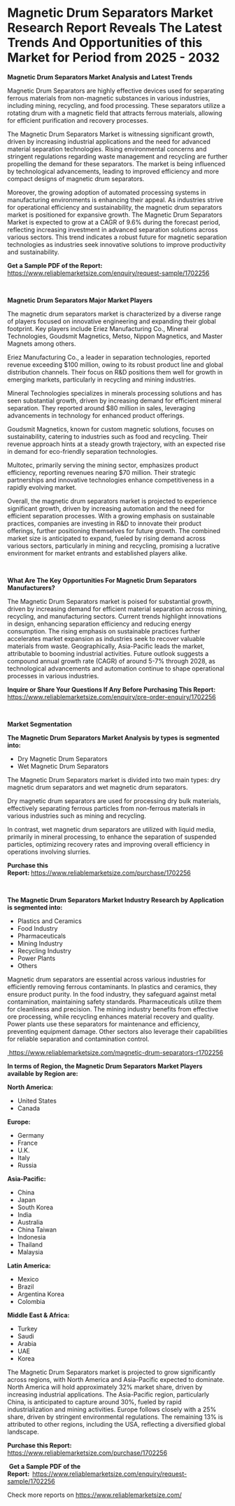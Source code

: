 <p><h1>Magnetic Drum Separators Market Research Report Reveals The Latest Trends And Opportunities of this Market for Period from 2025 - 2032</h1></p><p><strong>Magnetic Drum Separators Market Analysis and Latest Trends</strong></p>
<p><p>Magnetic Drum Separators are highly effective devices used for separating ferrous materials from non-magnetic substances in various industries, including mining, recycling, and food processing. These separators utilize a rotating drum with a magnetic field that attracts ferrous materials, allowing for efficient purification and recovery processes. </p><p>The Magnetic Drum Separators Market is witnessing significant growth, driven by increasing industrial applications and the need for advanced material separation technologies. Rising environmental concerns and stringent regulations regarding waste management and recycling are further propelling the demand for these separators. The market is being influenced by technological advancements, leading to improved efficiency and more compact designs of magnetic drum separators. </p><p>Moreover, the growing adoption of automated processing systems in manufacturing environments is enhancing their appeal. As industries strive for operational efficiency and sustainability, the magnetic drum separators market is positioned for expansive growth. The Magnetic Drum Separators Market is expected to grow at a CAGR of 9.6% during the forecast period, reflecting increasing investment in advanced separation solutions across various sectors. This trend indicates a robust future for magnetic separation technologies as industries seek innovative solutions to improve productivity and sustainability.</p></p>
<p><strong>Get a Sample PDF of the Report:&nbsp;</strong> <a href="https://www.reliablemarketsize.com/enquiry/request-sample/1702256?utm_campaign=1133&utm_medium=2&utm_source=Github&utm_content=ia&utm_term=19022025&utm_id=magnetic-drum-separators">https://www.reliablemarketsize.com/enquiry/request-sample/1702256</a></p>
<p>&nbsp;</p>
<p><strong>Magnetic Drum Separators Major Market Players</strong></p>
<p><p>The magnetic drum separators market is characterized by a diverse range of players focused on innovative engineering and expanding their global footprint. Key players include Eriez Manufacturing Co., Mineral Technologies, Goudsmit Magnetics, Metso, Nippon Magnetics, and Master Magnets among others. </p><p>Eriez Manufacturing Co., a leader in separation technologies, reported revenue exceeding $100 million, owing to its robust product line and global distribution channels. Their focus on R&D positions them well for growth in emerging markets, particularly in recycling and mining industries.</p><p>Mineral Technologies specializes in minerals processing solutions and has seen substantial growth, driven by increasing demand for efficient mineral separation. They reported around $80 million in sales, leveraging advancements in technology for enhanced product offerings. </p><p>Goudsmit Magnetics, known for custom magnetic solutions, focuses on sustainability, catering to industries such as food and recycling. Their revenue approach hints at a steady growth trajectory, with an expected rise in demand for eco-friendly separation technologies.</p><p>Multotec, primarily serving the mining sector, emphasizes product efficiency, reporting revenues nearing $70 million. Their strategic partnerships and innovative technologies enhance competitiveness in a rapidly evolving market.</p><p>Overall, the magnetic drum separators market is projected to experience significant growth, driven by increasing automation and the need for efficient separation processes. With a growing emphasis on sustainable practices, companies are investing in R&D to innovate their product offerings, further positioning themselves for future growth. The combined market size is anticipated to expand, fueled by rising demand across various sectors, particularly in mining and recycling, promising a lucrative environment for market entrants and established players alike.</p></p>
<p>&nbsp;</p>
<p><strong>What Are The Key Opportunities For Magnetic Drum Separators Manufacturers?</strong></p>
<p><p>The Magnetic Drum Separators market is poised for substantial growth, driven by increasing demand for efficient material separation across mining, recycling, and manufacturing sectors. Current trends highlight innovations in design, enhancing separation efficiency and reducing energy consumption. The rising emphasis on sustainable practices further accelerates market expansion as industries seek to recover valuable materials from waste. Geographically, Asia-Pacific leads the market, attributable to booming industrial activities. Future outlook suggests a compound annual growth rate (CAGR) of around 5-7% through 2028, as technological advancements and automation continue to shape operational processes in various industries.</p></p>
<p><strong>Inquire or Share Your Questions If Any Before Purchasing This Report:</strong> <a href="https://www.reliablemarketsize.com/enquiry/pre-order-enquiry/1702256?utm_campaign=1133&utm_medium=2&utm_source=Github&utm_content=ia&utm_term=19022025&utm_id=magnetic-drum-separators">https://www.reliablemarketsize.com/enquiry/pre-order-enquiry/1702256</a></p>
<p>&nbsp;</p>
<p><strong>Market Segmentation</strong></p>
<p><strong>The Magnetic Drum Separators Market Analysis by types is segmented into:</strong></p>
<p><ul><li>Dry Magnetic Drum Separators</li><li>Wet Magnetic Drum Separators</li></ul></p>
<p><p>The Magnetic Drum Separators market is divided into two main types: dry magnetic drum separators and wet magnetic drum separators. </p><p>Dry magnetic drum separators are used for processing dry bulk materials, effectively separating ferrous particles from non-ferrous materials in various industries such as mining and recycling. </p><p>In contrast, wet magnetic drum separators are utilized with liquid media, primarily in mineral processing, to enhance the separation of suspended particles, optimizing recovery rates and improving overall efficiency in operations involving slurries.</p></p>
<p><strong>Purchase this Report:&nbsp;</strong><a href="https://www.reliablemarketsize.com/purchase/1702256?utm_campaign=1133&utm_medium=2&utm_source=Github&utm_content=ia&utm_term=19022025&utm_id=magnetic-drum-separators">https://www.reliablemarketsize.com/purchase/1702256</a></p>
<p>&nbsp;</p>
<p><strong>The Magnetic Drum Separators Market Industry Research by Application is segmented into:</strong></p>
<p><ul><li>Plastics and Ceramics</li><li>Food Industry</li><li>Pharmaceuticals</li><li>Mining Industry</li><li>Recycling Industry</li><li>Power Plants</li><li>Others</li></ul></p>
<p><p>Magnetic drum separators are essential across various industries for efficiently removing ferrous contaminants. In plastics and ceramics, they ensure product purity. In the food industry, they safeguard against metal contamination, maintaining safety standards. Pharmaceuticals utilize them for cleanliness and precision. The mining industry benefits from effective ore processing, while recycling enhances material recovery and quality. Power plants use these separators for maintenance and efficiency, preventing equipment damage. Other sectors also leverage their capabilities for reliable separation and contamination control.</p></p>
<p><a href="https://www.reliablemarketsize.com/magnetic-drum-separators-r1702256?utm_campaign=1133&utm_medium=2&utm_source=Github&utm_content=ia&utm_term=19022025&utm_id=magnetic-drum-separators">&nbsp;https://www.reliablemarketsize.com/magnetic-drum-separators-r1702256</a></p>
<p><strong>In terms of Region, the Magnetic Drum Separators Market Players available by Region are:</strong></p>
<p>
    <p> <strong> North America: </strong>
        <ul>
            <li>United States</li>
            <li>Canada</li>
        </ul>
        </p> 
    <p> <strong> Europe: </strong>
        <ul>
            <li>Germany</li>
            <li>France</li>
            <li>U.K.</li>
            <li>Italy</li>
            <li>Russia</li>
        </ul>
        </p> 
    <p> <strong> Asia-Pacific: </strong>
        <ul>
            <li>China</li>
            <li>Japan</li>
            <li>South Korea</li>
            <li>India</li>
            <li>Australia</li>
            <li>China Taiwan</li>
            <li>Indonesia</li>
            <li>Thailand</li>
            <li>Malaysia</li>
        </ul>
        </p> 
    <p> <strong> Latin America: </strong>
        <ul>
            <li>Mexico</li>
            <li>Brazil</li>
            <li>Argentina Korea</li>
            <li>Colombia</li>
        </ul>
        </p> 
    <p> <strong> Middle East & Africa: </strong>
        <ul>
            <li>Turkey</li>
            <li>Saudi</li>
            <li>Arabia</li>
            <li>UAE</li>
            <li>Korea</li>
        </ul>
    </p>
    </p>
<p><p>The Magnetic Drum Separators market is projected to grow significantly across regions, with North America and Asia-Pacific expected to dominate. North America will hold approximately 32% market share, driven by increasing industrial applications. The Asia-Pacific region, particularly China, is anticipated to capture around 30%, fueled by rapid industrialization and mining activities. Europe follows closely with a 25% share, driven by stringent environmental regulations. The remaining 13% is attributed to other regions, including the USA, reflecting a diversified global landscape.</p></p>
<p><strong>Purchase this Report: </strong><a href="https://www.reliablemarketsize.com/purchase/1702256?utm_campaign=1133&utm_medium=2&utm_source=Github&utm_content=ia&utm_term=19022025&utm_id=magnetic-drum-separators">https://www.reliablemarketsize.com/purchase/1702256</a></p>
<p>&nbsp;<strong>Get a Sample PDF of the Report:&nbsp;&nbsp;</strong><a href="https://www.reliablemarketsize.com/enquiry/request-sample/1702256?utm_campaign=1133&utm_medium=2&utm_source=Github&utm_content=ia&utm_term=19022025&utm_id=magnetic-drum-separators">https://www.reliablemarketsize.com/enquiry/request-sample/1702256</a></p>
<p><strong></strong></p>
<p>Check more reports on <a href="https://www.reliablemarketsize.com/?utm_campaign=1133&utm_medium=2&utm_source=Github&utm_content=ia&utm_term=19022025&utm_id=magnetic-drum-separators">https://www.reliablemarketsize.com/</a></p>